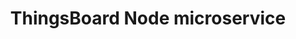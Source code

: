 ---
layout: docwithnav
title: ThingsBoard Node microservice
description: ThingsBoard Node microservice architecture

---